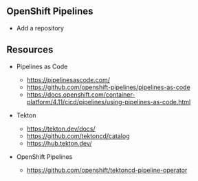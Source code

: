 ## OpenShift Pipelines

- Add a repository 

## Resources

- Pipelines as Code
    - <https://pipelinesascode.com/>
    - <https://github.com/openshift-pipelines/pipelines-as-code>
    - <https://docs.openshift.com/container-platform/4.11/cicd/pipelines/using-pipelines-as-code.html>

- Tekton
    - <https://tekton.dev/docs/>
    - <https://github.com/tektoncd/catalog>
    - <https://hub.tekton.dev/>

- OpenShift Pipelines
    - <https://github.com/openshift/tektoncd-pipeline-operator>